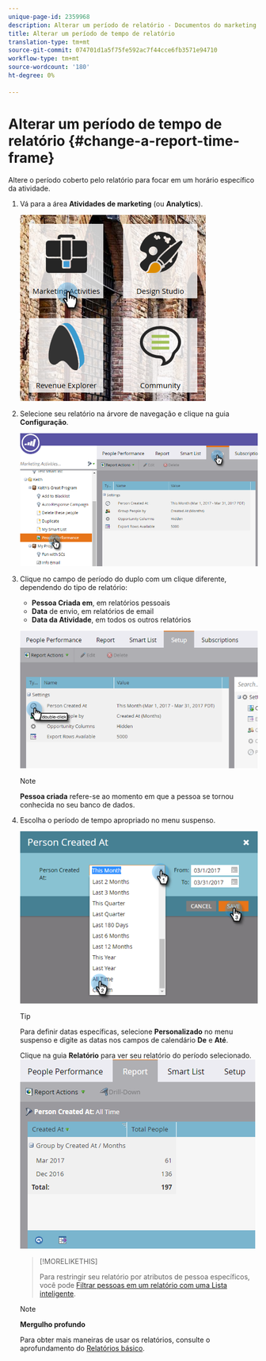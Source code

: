 ```yaml
---
unique-page-id: 2359968
description: Alterar um período de relatório - Documentos do marketing - Documentação do produto
title: Alterar um período de tempo de relatório
translation-type: tm+mt
source-git-commit: 074701d1a5f75fe592ac7f44cce6fb3571e94710
workflow-type: tm+mt
source-wordcount: '180'
ht-degree: 0%

---
```



# Alterar um período de tempo de relatório {#change-a-report-time-frame}

Altere o período coberto pelo relatório para focar em um horário específico da atividade.

1. Vá para a área **Atividades de marketing** (ou **Analytics**).

   ![](assets/image2017-3-27-9-3a15-3a9.png)

1. Selecione seu relatório na árvore de navegação e clique na guia **Configuração**.

   ![](assets/image2017-3-27-9-3a57-3a56.png)

1. Clique no campo de período do duplo com um clique diferente, dependendo do tipo de relatório:

   * **Pessoa Criada em**, em relatórios pessoais
   * **Data** de envio, em relatórios de email
   * **Data da Atividade**, em todos os outros relatórios

   ![](assets/image2017-3-27-9-3a58-3a23.png)

   >[!NOTE]
   >
   >**Pessoa criada** refere-se ao momento em que a pessoa se tornou conhecida no seu banco de dados.

1. Escolha o período de tempo apropriado no menu suspenso.

   ![](assets/image2017-3-27-9-3a58-3a40.png)

   >[!TIP]
   >
   >Para definir datas específicas, selecione **Personalizado** no menu suspenso e digite as datas nos campos de calendário **De** e **Até**.

   Clique na guia **Relatório** para ver seu relatório do período selecionado.\
   ![](assets/image2017-3-27-9-3a59-3a1.png)

   >[!MORELIKETHIS]
   >
   >
   >
   >Para restringir seu relatório por atributos de pessoa específicos, você pode [Filtrar pessoas em um relatório com uma Lista inteligente](filter-people-in-a-report-with-a-smart-list.md).

   >[!NOTE]
   >
   >**Mergulho profundo**
   >
   >
   >Para obter mais maneiras de usar os relatórios, consulte o aprofundamento do [Relatórios básico](http://docs.marketo.com/display/docs/basic+reporting).

